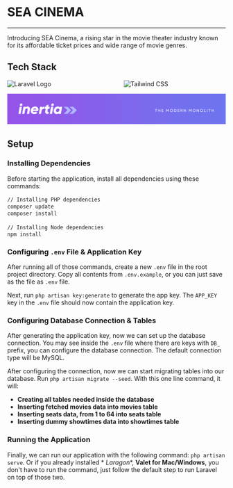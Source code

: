 # SEA CINEMA

***

Introducing SEA Cinema, a rising star in the movie theater industry known for
its affordable ticket prices and wide range of movie genres.

## Tech Stack

<p style="display: flex;">
<img src="https://raw.githubusercontent.com/laravel/art/master/logo-lockup/5%20SVG/2%20CMYK/1%20Full%20Color/laravel-logolockup-cmyk-red.svg" width="400" alt="Laravel Logo">
<img alt="Tailwind CSS" src="https://raw.githubusercontent.com/tailwindlabs/tailwindcss/HEAD/.github/logo-light.svg" width="350">
</p>
<img src="https://raw.githubusercontent.com/inertiajs/.github/master/LOGO.png" alt="Inertia.js" style="max-width: 100%;">

## Setup

### Installing Dependencies

Before starting the application, install all dependencies using these commands:

```
// Installing PHP dependencies
composer update
composer install

// Installing Node dependencies
npm install
```

### Configuring `.env` File & Application Key

After running all of those commands, create a new `.env` file in the root project directory. Copy all contents
from `.env.example`, or you can just save as the file as `.env` file.

Next, run `php artisan key:generate` to generate the app key. The `APP_KEY` key in the `.env` file should now contain
the application key.

### Configuring Database Connection & Tables

After generating the application key, now we can set up the database connection.
You may see inside the `.env` file where there are keys with `DB_` prefix, you can configure the database connection.
The default connection type will be MySQL.

After configuring the connection, now we can start migrating tables into our database. Run `php artisan migrate --seed`.
With this one line command, it will:

- **Creating all tables needed inside the database**
- **Inserting fetched movies data into movies table**
- **Inserting seats data, from 1 to 64 into seats table**
- **Inserting dummy showtimes data into showtimes table**

### Running the Application

Finally, we can run our application with the following command: `php artisan serve`. Or if you already installed *
*Laragon**, **Valet for Mac/Windows**, you don't have to run the command, just follow the default step to run Laravel on
top of those two.
